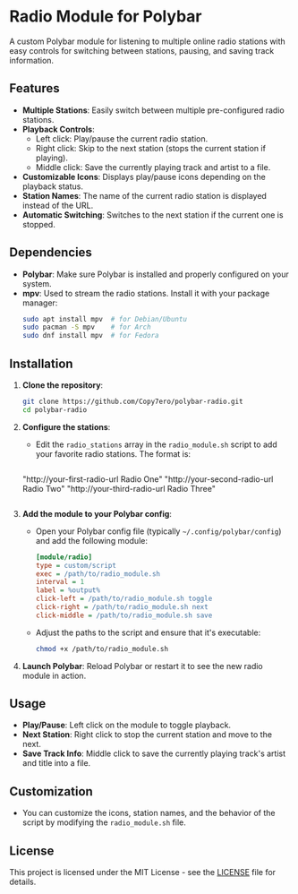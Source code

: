 
# Radio Module for Polybar

A custom Polybar module for listening to multiple online radio stations with easy controls for switching between stations, pausing, and saving track information.

## Features

- **Multiple Stations**: Easily switch between multiple pre-configured radio stations.
- **Playback Controls**: 
  - Left click: Play/pause the current radio station.
  - Right click: Skip to the next station (stops the current station if playing).
  - Middle click: Save the currently playing track and artist to a file.
- **Customizable Icons**: Displays play/pause icons depending on the playback status.
- **Station Names**: The name of the current radio station is displayed instead of the URL.
- **Automatic Switching**: Switches to the next station if the current one is stopped.

## Dependencies

- **Polybar**: Make sure Polybar is installed and properly configured on your system.
- **mpv**: Used to stream the radio stations. Install it with your package manager:
  ```bash
  sudo apt install mpv  # for Debian/Ubuntu
  sudo pacman -S mpv    # for Arch
  sudo dnf install mpv  # for Fedora
  ```

## Installation

1. **Clone the repository**:
   ```bash
   git clone https://github.com/Copy7ero/polybar-radio.git
   cd polybar-radio
   ```

2. **Configure the stations**:
   - Edit the `radio_stations` array in the `radio_module.sh` script to add your favorite radio stations. The format is:
     ```bash
    "http://your-first-radio-url Radio One"
    "http://your-second-radio-url Radio Two"
    "http://your-third-radio-url Radio Three"
     ```

3. **Add the module to your Polybar config**:
   - Open your Polybar config file (typically `~/.config/polybar/config`) and add the following module:
     ```ini
     [module/radio]
     type = custom/script
     exec = /path/to/radio_module.sh
     interval = 1
     label = %output%
     click-left = /path/to/radio_module.sh toggle
     click-right = /path/to/radio_module.sh next
     click-middle = /path/to/radio_module.sh save
     ```
   - Adjust the paths to the script and ensure that it's executable:
     ```bash
     chmod +x /path/to/radio_module.sh
     ```

4. **Launch Polybar**:
   Reload Polybar or restart it to see the new radio module in action.

## Usage

- **Play/Pause**: Left click on the module to toggle playback.
- **Next Station**: Right click to stop the current station and move to the next.
- **Save Track Info**: Middle click to save the currently playing track's artist and title into a file.

## Customization

- You can customize the icons, station names, and the behavior of the script by modifying the `radio_module.sh` file.

## License

This project is licensed under the MIT License - see the [LICENSE](LICENSE) file for details.
